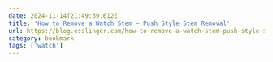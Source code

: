 ```yaml
---
date: 2024-11-14T21:49:39.612Z
title: 'How to Remove a Watch Stem – Push Style Stem Removal'
url: https://blog.esslinger.com/how-to-remove-a-watch-stem-push-style-stem-removal/
category: bookmark
tags: ['watch']
---
```

